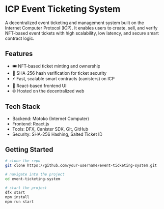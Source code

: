 # ICP Event Ticketing System

A decentralized event ticketing and management system built on the Internet Computer Protocol (ICP). It enables users to create, sell, and verify NFT-based event tickets with high scalability, low latency, and secure smart contract logic.

## Features

- 🎟️ NFT-based ticket minting and ownership
- 🔐 SHA-256 hash verification for ticket security
- ⚡ Fast, scalable smart contracts (canisters) on ICP
- 💬 React-based frontend UI
- 🌐 Hosted on the decentralized web

## Tech Stack

- Backend: Motoko (Internet Computer)
- Frontend: React.js
- Tools: DFX, Canister SDK, Git, GitHub
- Security: SHA-256 Hashing, Salted Ticket ID

## Getting Started

```bash
# clone the repo
git clone https://github.com/your-username/event-ticketing-system.git

# navigate into the project
cd event-ticketing-system

# start the project
dfx start
npm install
npm run start
